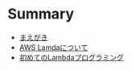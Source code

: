 # Summary

- [まえがき](README.md)
- [AWS Lamdaについて](about-lambda.md)
- [初めてのLambdaプログラミング](first-lambda.md)
